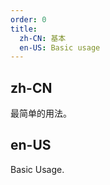 ```yaml
---
order: 0
title:
  zh-CN: 基本
  en-US: Basic usage
---
```


## zh-CN

最简单的用法。

## en-US

Basic Usage.
